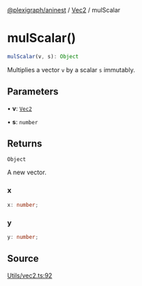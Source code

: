 [@plexigraph/aninest](../../index.md) / [Vec2](../index.md) / mulScalar

# mulScalar()

```ts
mulScalar(v, s): Object
```

Multiplies a vector `v` by a scalar `s` immutably.

## Parameters

• **v**: [`Vec2`](../type-aliases/Vec2.md)

• **s**: `number`

## Returns

`Object`

A new vector.

### x

```ts
x: number;
```

### y

```ts
y: number;
```

## Source

[Utils/vec2.ts:92](https://github.com/plexigraph/aninest/blob/2f19e55/src/Utils/vec2.ts#L92)
